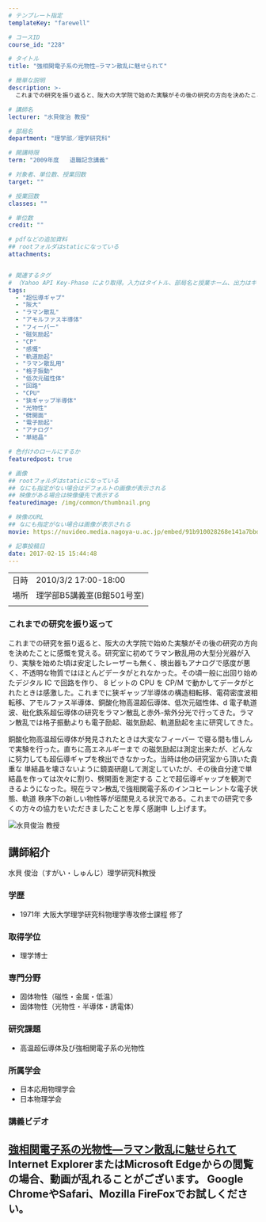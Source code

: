 ```yaml
---
# テンプレート指定
templateKey: "farewell"

# コースID
course_id: "228"

# タイトル
title: "強相関電子系の光物性—ラマン散乱に魅せられて"

# 簡単な説明
description: >-
  これまでの研究を振り返ると、阪大の大学院で始めた実験がその後の研究の方向を決めたことに感慨を覚える。研究室に初めてラマン散乱用の大型分光器が入り、実験を始めた頃は安定したレーザーも無く、検出器もアナログで感度が悪く、不透明な物質ではほとんどデータがとれなかった。その頃一般に出回り始めたデジタル IC で回路を作り、 8 ビットの CPU を CP/M で動かしてデータがとれたときは感激した。こ ....

# 講師名
lecturer: "水貝俊治 教授"

# 部局名
department: "理学部／理学研究科"

# 開講時限
term: "2009年度	退職記念講義"

# 対象者、単位数、授業回数
target: ""

# 授業回数
classes: ""

# 単位数
credit: ""

# pdfなどの追加資料
## rootフォルダはstaticになっている
attachments:


# 関連するタグ
# （Yahoo API Key-Phase により取得。入力はタイトル、部局名と授業ホーム、出力はキーフレーズ（tags））
tags:
  - "超伝導ギャプ"
  - "阪大"
  - "ラマン散乱"
  - "アモルファス半導体"
  - "フィーバー"
  - "磁気励起"
  - "CP"
  - "感慨"
  - "軌道励起"
  - "ラマン散乱用"
  - "格子振動"
  - "低次元磁性体"
  - "回路"
  - "CPU"
  - "狭ギャップ半導体"
  - "光物性"
  - "劈開面"
  - "電子励起"
  - "アナログ"
  - "単結晶"

# 色付けのロールにするか
featuredpost: true

# 画像
## rootフォルダはstaticになっている
## なにも指定がない場合はデフォルトの画像が表示される
## 映像がある場合は映像優先で表示する
featuredimage: /img/common/thumbnail.png

# 映像のURL
## なにも指定がない場合は画像が表示される
movie: https://nuvideo.media.nagoya-u.ac.jp/embed/91b910028268e141a7bbddbc4b5ce52f456c262a

# 記事投稿日
date: 2017-02-15 15:44:48
---
```


|   |   |
|---|---|
| 日時 | 2010/3/2  17:00-18:00 |
| 場所 | 理学部B5講義室(B館501号室) |
|   |   |


### これまでの研究を振り返って

これまでの研究を振り返ると、阪大の大学院で始めた実験がその後の研究の方向を決めたことに感慨を覚える。研究室に初めてラマン散乱用の大型分光器が入り、実験を始めた頃は安定したレーザーも無く、検出器もアナログで感度が悪く、不透明な物質ではほとんどデータがとれなかった。その頃一般に出回り始めたデジタル IC で回路を作り、 8 ビットの CPU を CP/M で動かしてデータがとれたときは感激した。これまでに狭ギャップ半導体の構造相転移、電荷密度波相転移、アモルファス半導体、銅酸化物高温超伝導体、低次元磁性体、d 電子軌道波、砒化鉄系超伝導体の研究をラマン散乱と赤外-紫外分光で行ってきた。ラマン散乱では格子振動よりも電子励起、磁気励起、軌道励起を主に研究してきた。

銅酸化物高温超伝導体が発見されたときは大変なフィーバー で寝る間も惜しんで実験を行った。直ちに高エネルギーまで の磁気励起は測定出来たが、どんなに努力しても超伝導ギャプを検出できなかった。当時は他の研究室から頂いた貴重な 単結晶を壊さないように鏡面研磨して測定していたが、その後自分達で単結晶を作っては次々に割り、劈開面を測定する ことで超伝導ギャップを観測できるようになった。現在ラマン散乱で強相関電子系のインコヒーレントな電子状態、軌道 秩序下の新しい物性等が垣間見える状況である。これまでの研究で多くの方々の協力をいただきましたことを厚く感謝申 し上げます。


![水貝俊治 教授](https://ocw.nagoya-u.jp/files/228/s_sugai.jpg) 
## 講師紹介

水貝 俊治（すがい・しゅんじ）理学研究科教授

### 学歴

* 1971年 大阪大学理学研究科物理学専攻修士課程 修了

### 取得学位

* 理学博士

### 専門分野

* 固体物性（磁性・金属・低温）
* 固体物性（光物性・半導体・誘電体）

### 研究課題

* 高温超伝導体及び強相関電子系の光物性

### 所属学会

* 日本応用物理学会
* 日本物理学会


### 講義ビデオ

<a href="https://nuvideo.media.nagoya-u.ac.jp/embed/fec57ea166eeb80b942e8db759780f2be3b5d7fd" target="blank">強相関電子系の光物性—ラマン散乱に魅せられて</a>
Internet ExplorerまたはMicrosoft Edgeからの閲覧の場合、動画が乱れることがございます。
Google ChromeやSafari、Mozilla FireFoxでお試しください。
-----